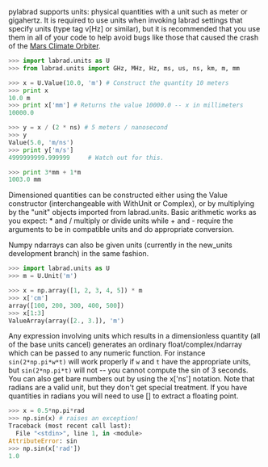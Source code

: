 pylabrad supports units: physical quantities with a unit such as meter or gigahertz.  It is required to use units when invoking labrad settings that specify units (type tag v[Hz] or similar), but it is recommended that you use them in all of your code to help avoid bugs like those that caused the crash of the [Mars Climate Orbiter](http://en.wikipedia.org/wiki/Mars_Climate_Orbiter).

```python 
>>> import labrad.units as U
>>> from labrad.units import GHz, MHz, Hz, ms, us, ns, km, m, mm

>>> x = U.Value(10.0, 'm') # Construct the quantity 10 meters
>>> print x
10.0 m
>>> print x['mm'] # Returns the value 10000.0 -- x in millimeters
10000.0

>>> y = x / (2 * ns) # 5 meters / nanosecond
>>> y
Value(5.0, 'm/ns')
>>> print y['m/s']
4999999999.999999     # Watch out for this.

>>> print 3*mm + 1*m 
1003.0 mm
```
Dimensioned quantities can be constructed either using the Value constructor (interchangeable with WithUnit or Complex), or by multiplying by the "unit" objects imported from labrad.units.  Basic arithmetic works as you expect: * and / multiply or divide units while + and - require the arguments to be in compatible units and do appropriate conversion.

Numpy ndarrays can also be given units (currently in the new_units development branch) in the same fashion.

```python
>>> import labrad.units as U
>>> m = U.Unit('m')

>>> x = np.array([1, 2, 3, 4, 5]) * m
>>> x['cm']
array([100, 200, 300, 400, 500])
>>> x[1:3]
ValueArray(array([2., 3.]), 'm') 
```

Any expression involving units which results in a dimensionless quantity (all of the base units cancel) generates an ordinary float/complex/ndarray which can be passed to any numeric function.  For instance `sin(2*np.pi*w*t)` will work properly if `w` and `t` have the appropriate units, but `sin(2*np.pi*t)` will not -- you cannot compute the sin of 3 seconds.  You can also get bare numbers out by using the x['ns'] notation.  Note that radians are a valid unit, but they don't get special treatment.  If you have quantities in radians you will need to use [] to extract a floating point.

```python
>>> x = 0.5*np.pi*rad
>>> np.sin(x) # raises an exception!
Traceback (most recent call last):
  File "<stdin>", line 1, in <module>
AttributeError: sin
>>> np.sin(x['rad'])
1.0
```